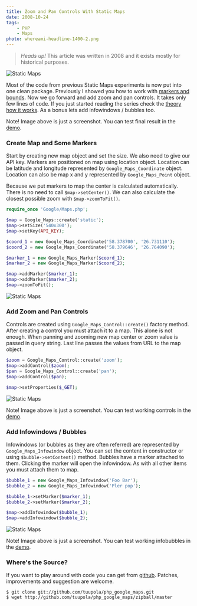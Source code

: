 ```yaml
---
title: Zoom and Pan Controls With Static Maps
date: 2008-10-24
tags:
    - PHP
    - Maps
photo: whereami-headline-1400-2.png
---
```


> *Heads up!* This article was written in 2008 and it exists mostly for historical purposes.

![Static Maps](/img/2008/map_bubble.png)

Most of the code from previous Static Maps experiments is now put into one clean package. Previously I showed you how to work with [markers and bounds](https://appelsiini.net/2008/simple-static-maps-with-php/). Now we go forward and add zoom and pan controls. It takes only few lines of code. If you just started reading the series check the [theory how it works](https://appelsiini.net/2008/google-maps-without-javascript-part-2/). As a bonus lets add infowindows / bubbles too.

<!--more-->

Note! Image above is just a screenshot. You can test final result in the [demo](http://www.appelsiini.net/projects/php_google_maps/controls.html).

### Create Map and Some Markers

Start by creating new map object and set the size. We also need to give our API key. Markers are positioned on map using location object. Location can be latitude and longitude represented by `Google_Maps_Coordinate` object. Location can also be map x and y represented by `Google_Maps_Point` object.

Because we put markers to map the center is calculated automatically. There is no need to call `$map->setCenter()`. We can also calculate the closest possible zoom with `$map->zoomToFit()`.

``` php
require_once 'Google/Maps.php';

$map = Google_Maps::create('static');
$map->setSize('540x300');
$map->setKey(API_KEY);

$coord_1 = new Google_Maps_Coordinate('58.378700', '26.731110');
$coord_2 = new Google_Maps_Coordinate('58.379646', '26.764090');

$marker_1 = new Google_Maps_Marker($coord_1);
$marker_2 = new Google_Maps_Marker($coord_2);

$map->addMarker($marker_1);
$map->addMarker($marker_2);
$map->zoomToFit();
```

![Static Maps](/img/2008/map_markers.png)

### Add Zoom and Pan Controls

Controls are created using `Google_Maps_Control::create()` factory method. After creating a control you must attach it to a map. This alone is not enough. When panning and zooming new map center or zoom value is passed in query string. Last line passes the values from URL to the map object.

``` php
$zoom = Google_Maps_Control::create('zoom');
$map->addControl($zoom);
$pan = Google_Maps_Control::create('pan');
$map->addControl($pan);

$map->setProperties($_GET);
```

![Static Maps](/img/2008/map_controls.png)

Note! Image above is just a screenshot. You can test working controls in the [demo](http://www.appelsiini.net/projects/php_google_maps/controls.html).

### Add Infowindows / Bubbles

Infowindows (or bubbles as they are often referred) are represented by `Google_Maps_Infowindow` object. You can set the content in constructor or using `$bubble->setContent()` method. Bubbles have a marker attached to them. Clicking the marker will open the infowindow. As with all other items you must attach them to map.

``` php
$bubble_1 = new Google_Maps_Infowindow('Foo Bar');
$bubble_2 = new Google_Maps_Infowindow('Pler pop');

$bubble_1->setMarker($marker_1);
$bubble_2->setMarker($marker_2);

$map->addInfowindow($bubble_1);
$map->addInfowindow($bubble_2);
```

![Static Maps](/img/2008/map_bubble.png)

Note! Image above is just a screenshot. You can test working infobubbles in the [demo](http://www.appelsiini.net/projects/php_google_maps/controls.html).

### Where's the Source?

If you want to play around with code you can get from <a href="http://github.com/tuupola/php_google_maps/tree">github</a>. Patches, improvements and suggestion are welcome.

```text
$ git clone git://github.com/tuupola/php_google_maps.git
$ wget http://github.com/tuupola/php_google_maps/zipball/master
```